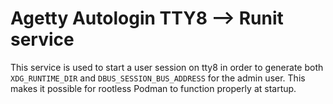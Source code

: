 # Agetty Autologin TTY8 --> Runit service

This service is used to start a user session on tty8 in order
to generate both `XDG_RUNTIME_DIR` and `DBUS_SESSION_BUS_ADDRESS` for the admin user.
This makes it possible for rootless Podman to function properly at startup.
